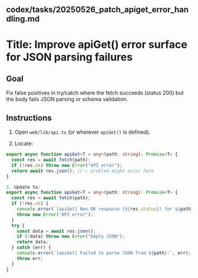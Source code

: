## codex/tasks/20250526_patch_apiget_error_handling.md

# Title: Improve apiGet() error surface for JSON parsing failures

## Goal
Fix false positives in try/catch where the fetch succeeds (status 200) but the body fails JSON parsing or schema validation.

## Instructions

1. Open `web/lib/api.ts` (or wherever `apiGet()` is defined).

2. Locate:
```ts
export async function apiGet<T = any>(path: string): Promise<T> {
  const res = await fetch(path);
  if (!res.ok) throw new Error("API error");
  return await res.json(); // ← problem might occur here
}

3. Update to:
export async function apiGet<T = any>(path: string): Promise<T> {
  const res = await fetch(path);
  if (!res.ok) {
    console.error(`[apiGet] Non-OK response (${res.status}) for ${path}`);
    throw new Error("API error");
  }
  try {
    const data = await res.json();
    if (!data) throw new Error("Empty JSON");
    return data;
  } catch (err) {
    console.error(`[apiGet] Failed to parse JSON from ${path}:`, err);
    throw err;
  }
}